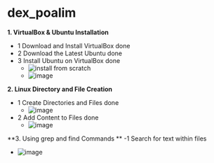 # dex_poalim
**1. VirtualBox & Ubuntu Installation**
  - 1 Download and Install VirtualBox done
  - 2 Download the Latest Ubuntu done
  - 3 Install Ubuntu on VirtualBox done
    - ![install from scratch](https://github.com/user-attachments/assets/fa35e93d-fb81-4486-a2cc-021ce328d993)
    - ![image](https://github.com/user-attachments/assets/8c427f0e-32b6-4038-a666-0c0162baadc8)
      
**2. Linux Directory and File Creation**
  - 1 Create Directories and Files done
    - ![image](https://github.com/user-attachments/assets/fa662d79-9530-4865-a60d-3acab832aca1)
  - 2 Add Content to Files done
    - ![image](https://github.com/user-attachments/assets/14aa459f-766a-43e4-bcf0-71f8a7f1243d)
      
**3. Using grep and find Commands ** 
  -1 Search for text within files
  - ![image](https://github.com/user-attachments/assets/fbe50a81-1e40-484c-90e1-2a273595eb1c)
